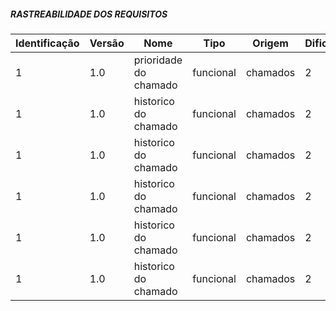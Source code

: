 
##### RASTREABILIDADE DOS REQUISITOS

| Identificação |Versão | Nome |  Tipo| Origem |Dificuldade
| ------ | ------ | ------ | ------ | ------ | ------ | 
|1 | 1.0 | prioridade do chamado | funcional | chamados | 2 | 
|1 | 1.0 | historico do chamado | funcional | chamados | 2 | 
|1 | 1.0 | historico do chamado | funcional | chamados | 2 | 
|1 | 1.0 | historico do chamado | funcional | chamados | 2 | 
|1 | 1.0 | historico do chamado | funcional | chamados | 2 | 
|1 | 1.0 | historico do chamado | funcional | chamados | 2 | 